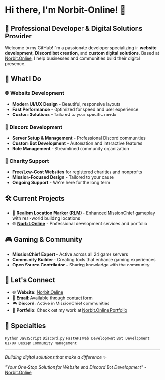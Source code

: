# Hi there, I'm Norbit-Online! 👋

## 🚀 Professional Developer & Digital Solutions Provider

Welcome to my GitHub! I'm a passionate developer specializing in **website development**, **Discord bot creation**, and **custom digital solutions**. Based at [Norbit.Online](https://norbit.online/), I help businesses and communities build their digital presence.

## 🎯 What I Do

### 🌐 Website Development
- **Modern UI/UX Design** - Beautiful, responsive layouts
- **Fast Performance** - Optimized for speed and user experience
- **Custom Solutions** - Tailored to your specific needs

### 🤖 Discord Development
- **Server Setup & Management** - Professional Discord communities
- **Custom Bot Development** - Automation and interactive features
- **Role Management** - Streamlined community organization

### 💝 Charity Support
- **Free/Low-Cost Websites** for registered charities and nonprofits
- **Mission-Focused Design** - Tailored to your cause
- **Ongoing Support** - We're here for the long term

## 🛠️ Current Projects

- 🎯 **[Realism Location Marker (RLM)](https://github.com/Norbit-Online/Realism-Location-Marker)** - Enhanced MissionChief gameplay with real-world building locations
- 🌐 **[Norbit.Online](https://norbit.online/)** - Professional development services and portfolio

## 🎮 Gaming & Community

- **MissionChief Expert** - Active across all 24 game servers
- **Community Builder** - Creating tools that enhance gaming experiences
- **Open Source Contributor** - Sharing knowledge with the community

## 💬 Let's Connect

- 🌐 **Website**: [Norbit.Online](https://norbit.online/)
- 📧 **Email**: Available through [contact form](https://norbit.online/)
- 🎮 **Discord**: Active in MissionChief communities
- 💼 **Portfolio**: Check out my work at [Norbit.Online Portfolio](https://norbit.online/)

## 🎯 Specialties

`Python` `JavaScript` `Discord.py` `FastAPI` `Web Development` `Bot Development` `UI/UX Design` `Community Management`

---
*Building digital solutions that make a difference* ✨

*"Your One-Stop Solution for Website and Discord Bot Development"* - [Norbit.Online](https://norbit.online/)
